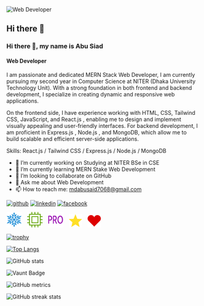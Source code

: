 
![Web Developer](https://i.ibb.co.com/h2ZYkGP/Navy-Blue-Geometric-Technology-Linked-In-Banner.png)
## Hi there 👋


### Hi there 👋, my name is Abu Siad
#### Web Developer
I am passionate and dedicated MERN Stack Web Developer, I am currently pursuing my second year in Computer Science at NITER (Dhaka University Technology Unit). With a strong foundation in both frontend and backend development, I specialize in creating dynamic and responsive web applications.

On the frontend side, I have experience working with HTML, CSS, Tailwind CSS, JavaScript, and React.js , enabling me to design and implement visually appealing and user-friendly interfaces. For backend development, I am proficient in Express.js , Node.js , and MongoDB, which allow me to build scalable and efficient server-side applications.

Skills:  React.js / Tailwind CSS /  Express.js  / Node.js / MongoDB

- 🔭 I’m currently working on Studying at NITER BSe in CSE 
- 🌱 I’m currently learning MERN Stake Web Development 
- 👯 I’m looking to collaborate on GitHub 
- 💬 Ask me about Web Development 
- 📫 How to reach me: mdabusaid7068@gmail.com 


[<img src='https://cdn.jsdelivr.net/npm/simple-icons@3.0.1/icons/github.svg' alt='github' height='40'>](https://github.com/https://github.com/Abu-Said-56)  [<img src='https://cdn.jsdelivr.net/npm/simple-icons@3.0.1/icons/linkedin.svg' alt='linkedin' height='40'>](https://www.linkedin.com/in/https://www.linkedin.com/in/abusaid1756//)  [<img src='https://cdn.jsdelivr.net/npm/simple-icons@3.0.1/icons/facebook.svg' alt='facebook' height='40'>](https://www.facebook.com/https://www.facebook.com/AbuSaid1756)  

<a href='https://archiveprogram.github.com/'><img src='https://raw.githubusercontent.com/acervenky/animated-github-badges/master/assets/acbadge.gif' width='40' height='40'></a> <a href='https://docs.github.com/en/developers'><img src='https://raw.githubusercontent.com/acervenky/animated-github-badges/master/assets/devbadge.gif' width='40' height='40'></a> <a href='https://github.com/pricing'><img src='https://raw.githubusercontent.com/acervenky/animated-github-badges/master/assets/pro.gif' width='40' height='40'></a> <a href='https://stars.github.com/'><img src='https://raw.githubusercontent.com/acervenky/animated-github-badges/master/assets/starbadge.gif' width='35' height='35'></a> <a href='https://docs.github.com/en/github/supporting-the-open-source-community-with-github-sponsors'><img src='https://raw.githubusercontent.com/acervenky/animated-github-badges/master/assets/sponsorbadge.gif' width='35' height='35'></a> 

[![trophy](https://github-profile-trophy.vercel.app/?username=https://github.com/Abu-Said-56)](https://github.com/ryo-ma/github-profile-trophy)

[![Top Langs](https://github-readme-stats.vercel.app/api/top-langs/?username=https://github.com/Abu-Said-56)](https://github.com/anuraghazra/github-readme-stats)

![GitHub stats](https://github-readme-stats.vercel.app/api?username=https://github.com/Abu-Said-56&show_icons=true&count_private=true)  

![Vaunt Badge](https://api.vaunt.dev/v1/github/entities/https://github.com/Abu-Said-56/contributions?format=svg&private=true)  

![GitHub metrics](https://metrics.lecoq.io/https://github.com/Abu-Said-56)  

![GitHub streak stats](https://streak-stats.demolab.com/?user=https://github.com/Abu-Said-56)  

